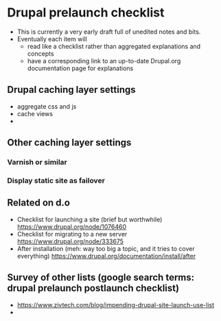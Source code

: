 # Drupal prelaunch checklist

- This is currently a very early draft full of unedited notes and bits.
- Eventually each item will
  - read like a checklist rather than aggregated explanations and concepts
  - have a corresponding link to an up-to-date Drupal.org documentation page for explanations

## Drupal caching layer settings

- aggregate css and js
- cache views
- 

## Other caching layer settings

### Varnish or similar

### Display static site as failover

## Related on d.o
- Checklist for launching a site (brief but worthwhile) https://www.drupal.org/node/1076460
- Checklist for migrating to a new server https://www.drupal.org/node/333675
- After installation (meh: way too big a topic, and it tries to cover everything) https://www.drupal.org/documentation/install/after

## Survey of other lists (google search terms: drupal prelaunch postlaunch checklist)
- https://www.zivtech.com/blog/impending-drupal-site-launch-use-list
- 
